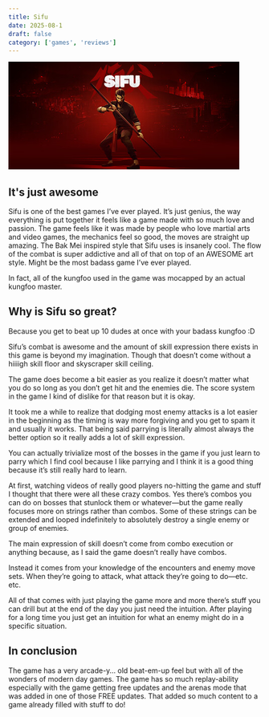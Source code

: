 ```yaml
---
title: Sifu
date: 2025-08-1
draft: false
category: ['games', 'reviews']
---
```

![Sifu](/images/Sifu.JPG)
## It's just awesome
Sifu is one of the best games I’ve ever played. It’s just genius, the way everything is put together it feels like a game made with so much love and passion.  The game feels like it was made by people who love martial arts and video games, the mechanics feel so good, the moves are straight up amazing. The Bak Mei inspired style that Sifu uses is insanely cool. The flow of the combat is super addictive and all of that on top of an AWESOME art style. Might be the most badass game I’ve ever played.

In fact, all of the kungfoo used in the game was mocapped by an actual kungfoo master.

## Why is Sifu so great?
Because you get to beat up 10 dudes at once with your badass kungfoo :D

Sifu’s combat is awesome and the amount of skill expression there exists in this game is beyond my imagination. Though that doesn’t come without a hiiiigh skill floor and skyscraper skill ceiling.

The game does become a bit easier as you realize it doesn’t matter what you do so long as you don’t get hit and the enemies die. The score system in the game I kind of dislike for that reason but it is okay.

It took me a while to realize that dodging most enemy attacks is a lot easier in the beginning as the timing is way more forgiving and you get to spam it and usually it works. That being said parrying is literally almost always the better option so it really adds a lot of skill expression.

You can actually trivialize most of the bosses in the game if you just learn to parry which I find cool because I like parrying and I think it is a good thing because it’s still really hard to learn.

At first, watching videos of really good players no-hitting the game and stuff I thought that there were all these crazy combos. Yes there’s combos you can do on bosses that stunlock them or whatever—but the game really focuses more on strings rather than combos. Some of these strings can be extended and looped indefinitely to absolutely destroy a single enemy or group of enemies.

The main expression of skill doesn’t come from combo execution or anything because, as I said the game doesn’t really have combos.

Instead it comes from your knowledge of the encounters and enemy move sets. When they’re going to attack, what attack they’re going to do—etc. etc.

All of that comes with just playing the game more and more there’s stuff you can drill but at the end of the day you just need the intuition. After playing for a long time you just get an intuition for what an enemy might do in a specific situation.

## In conclusion

The game has a very arcade-y… old beat-em-up feel but with all of the wonders of modern day games. The game has so much replay-ability especially with the game getting free updates and the arenas mode that was added in one of those FREE updates. That added so much content to a game already filled with stuff to do!




